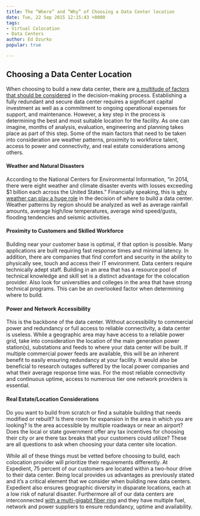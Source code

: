 ```yaml
---
title: The “Where” and “Why” of Choosing a Data Center location
date: Tue, 22 Sep 2015 12:15:43 +0000
tags:
- Virtual Colocation
- Data Centers
author: Ed Dzurko
popular: true

---
```

## Choosing a Data Center Location

When choosing to build a new data center, there are [a multitude of factors that should be considered](https://www.expedient.com/blog/are-you-incentivizing-the-wrong-it-behaviors/) in the decision-making process. Establishing a fully redundant and secure data center requires a significant capital investment as well as a commitment to ongoing operational expenses for support, and maintenance. However, a key step in the process is determining the best and most suitable location for the facility. As one can imagine, months of analysis, evaluation, engineering and planning takes place as part of this step. Some of the main factors that need to be taken into consideration are weather patterns, proximity to workforce talent, access to power and connectivity, and real estate considerations among others.

#### Weather and Natural Disasters

According to the National Centers for Environmental Information, “in 2014, there were eight weather and climate disaster events with losses exceeding $1 billion each across the United States.” Financially speaking, this is [why weather can play a huge role](https://www.expedient.com/blog/expedient-push-button-dr-zertocon2018/) in the decision of where to build a data center. Weather patterns by region should be analyzed as well as average rainfall amounts, average high/low temperatures, average wind speed/gusts, flooding tendencies and seismic activities.

#### Proximity to Customers and Skilled Workforce

Building near your customer base is optimal, if that option is possible. Many applications are built requiring fast response times and minimal latency. In addition, there are companies that find comfort and security in the ability to physically see, touch and access their IT environment. Data centers require technically adept staff. Building in an area that has a resource pool of technical knowledge and skill set is a distinct advantage for the colocation provider. Also look for universities and colleges in the area that have strong technical programs. This can be an overlooked factor when determining where to build.

#### Power and Network Accessibility

This is the backbone of the data center. Without accessibility to commercial power and redundancy or full access to reliable connectivity, a data center is useless. While a geographic area may have access to a reliable power grid, take into consideration the location of the main generation power station(s), substations and feeds to where your data center will be built. If multiple commercial power feeds are available, this will be an inherent benefit to easily ensuring redundancy at your facility. It would also be beneficial to research outages suffered by the local power companies and what their average response time was. For the most reliable connectivity and continuous uptime, access to numerous tier one network providers is essential.

#### Real Estate/Location Considerations

Do you want to build from scratch or find a suitable building that needs modified or rebuilt? Is there room for expansion in the area in which you are looking? Is the area accessible by multiple roadways or near an airport? Does the local or state government offer any tax incentives for choosing their city or are there tax breaks that your customers could utilize? These are all questions to ask when choosing your data center site location.

While all of these things must be vetted before choosing to build, each colocation provider will prioritize their requirements differently. At Expedient, 75 percent of our customers are located within a two-hour drive to their data center. Being local provides us advantages as previously stated and it’s a critical element that we consider when building new data centers. Expedient also ensures geographic diversity in disparate locations, each at a low risk of natural disaster. Furthermore all of our data centers are interconnected [with a multi-gigabit fiber ring](https://www.expedient.com/press-releases/expedient-announces-network-upgrade-to-100gbps/) and they have multiple fuel, network and power suppliers to ensure redundancy, uptime and availability.